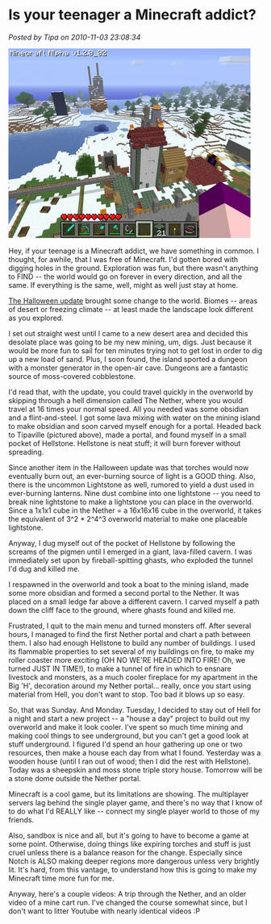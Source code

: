 # Is your teenager a Minecraft addict?

*Posted by Tipa on 2010-11-03 23:08:34*

[![](../../../uploads/2010/11/javaw-2010-11-03-20-09-47-09-480x376.jpg "Tipaville from The Big 'H'")](../../../uploads/2010/11/javaw-2010-11-03-20-09-47-09.jpg)

Hey, if your teenage is a Minecraft addict, we have something in common. I thought, for awhile, that I was free of Minecraft. I'd gotten bored with digging holes in the ground. Exploration was fun, but there wasn't anything to FIND -- the world would go on forever in every direction, and all the same. If everything is the same, well, might as well just stay at home.

[The Halloween update](http://www.minecraft.net/boo/) brought some change to the world. Biomes -- areas of desert or freezing climate -- at least made the landscape look different as you explored.

I set out straight west until I came to a new desert area and decided this desolate place was going to be my new mining, um, digs. Just because it would be more fun to sail for ten minutes trying not to get lost in order to dig up a new load of sand. Plus, I soon found, the island sported a dungeon with a monster generator in the open-air cave. Dungeons are a fantastic source of moss-covered cobblestone.

I'd read that, with the update, you could travel quickly in the overworld by skipping through a hell dimension called The Nether, where you would travel at 16 times your normal speed. All you needed was some obsidian and a flint-and-steel. I got some lava mixing with water on the mining island to make obsidian and soon carved myself enough for a portal. Headed back to Tipaville (pictured above), made a portal, and found myself in a small pocket of Hellstone. Hellstone is neat stuff; it will burn forever without spreading.

Since another item in the Halloween update was that torches would now eventually burn out, an ever-burning source of light is a GOOD thing. Also, there is the uncommon Lightstone as well, rumored to yield a dust used in ever-burning lanterns. Nine dust combine into one lightstone -- you need to break nine lightstone to make a lightstone you can place in the overworld. Since a 1x1x1 cube in the Nether = a 16x16x16 cube in the overworld, it takes the equivalent of 3^2 * 2^4^3 overworld material to make one placeable lightstone.

Anyway, I dug myself out of the pocket of Hellstone by following the screams of the pigmen until I emerged in a giant, lava-filled cavern. I was immediately set upon by fireball-spitting ghasts, who exploded the tunnel I'd dug and killed me.

I respawned in the overworld and took a boat to the mining island, made some more obsidian and formed a second portal to the Nether. It was placed on a small ledge far above a different cavern. I carved myself a path down the cliff face to the ground, where ghasts found and killed me.

Frustrated, I quit to the main menu and turned monsters off. After several hours, I managed to find the first Nether portal and chart a path between them. I also had enough Hellstone to build any number of buildings. I used its flammable properties to set several of my buildings on fire, to make my roller coaster more exciting (OH NO WE'RE HEADED INTO FIRE! Oh, we turned JUST IN TIME!), to make a tunnel of fire in which to ensnare livestock and monsters, as a much cooler fireplace for my apartment in the Big 'H', decoration around my Nether portal... really, once you start using material from Hell, you don't want to stop. Too bad it blows up so easy.

So, that was Sunday. And Monday. Tuesday, I decided to stay out of Hell for a night and start a new project -- a "house a day" project to build out my overworld and make it look cooler. I've spent so much time mining and making cool things to see underground, but you can't get a good look at stuff underground. I figured I'd spend an hour gathering up one or two resources, then make a house each day from what I found. Yesterday was a wooden house (until I ran out of wood; then I did the rest with Hellstone). Today was a sheepskin and moss stone triple story house. Tomorrow will be a stone dome outside the Nether portal.

Minecraft is a cool game, but its limitations are showing. The multiplayer servers lag behind the single player game, and there's no way that I know of to do what I'd REALLY like -- connect my single player world to those of my friends.

Also, sandbox is nice and all, but it's going to have to become a game at some point. Otherwise, doing things like expiring torches and stuff is just cruel unless there is a balance reason for the change. Especially since Notch is ALSO making deeper regions more dangerous unless very brightly lit. It's hard, from this vantage, to understand how this is going to make my Minecraft time more fun for me.

Anyway, here's a couple videos: A trip through the Nether, and an older video of a mine cart run. I've changed the course somewhat since, but I don't want to litter Youtube with nearly identical videos :P





